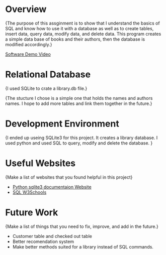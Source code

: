 # Overview

{The purpose of this assginment is to show that I understand the basics of SQL and know how to use it with a database as well as to create tables, insert data, query data, modify data, and delete data. This program creates a simple data base of books and their authors, then the database is modified accordingly.}

[Software Demo Video](https://youtu.be/cKczeiIQJOE)

# Relational Database

{I used SQLite to crate a library.db file.}

{The stucture I chose is a simple one that holds the names and authors names. I hope to add more tables and link them together in the future.}

# Development Environment
{I ended up useing SQLite3 for this project. It creates a library database. I used python and used SQL to query, modify and delete the database. }

# Useful Websites

{Make a list of websites that you found helpful in this project}
* [Python sqlite3 documentaion Website](https://docs.python.org/3.8/library/sqlite3.html)
* [SQL W3Schools](https://www.w3schools.com/sql/)

# Future Work

{Make a list of things that you need to fix, improve, and add in the future.}
* Customer table and checked out table
* Better recomendation system
* Make better methods suited for a library instead of SQL commands.